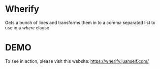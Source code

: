 # Wherify
Gets a bunch of lines and transforms them in to a comma separated list
to use in a _where_ clause

# DEMO

To see in action, please visit this website: https://wherify.juanself.com/

